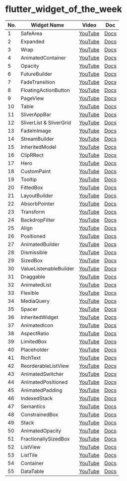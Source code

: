 # flutter_widget_of_the_week

<!-- VSCodeの拡張機能で整形 Option + Shift + F -->
| No. | Widget Name             | Video                                                  | Doc                                                                               |
| --- | ----------------------- | ------------------------------------------------------ | --------------------------------------------------------------------------------- |
| 1   | SafeArea                | [YouTube](https://www.youtube.com/watch?v=lkF0TQJO0bA) | [Docs](https://api.flutter.dev/flutter/widgets/SafeArea-class.html)               |
| 2   | Expanded                | [YouTube](https://www.youtube.com/watch?v=_rnZaagadyo) | [Docs](https://api.flutter.dev/flutter/widgets/Expanded-class.html)               |
| 3   | Wrap                    | [YouTube](https://www.youtube.com/watch?v=z5iw2SeFx2M) | [Docs](https://api.flutter.dev/flutter/widgets/Wrap-class.html)                   |
| 4   | AnimatedContainer       | [YouTube](https://www.youtube.com/watch?v=yI-8QHpGIP4) | [Docs](https://api.flutter.dev/flutter/widgets/AnimatedContainer-class.html)      |
| 5   | Opacity                 | [YouTube](https://www.youtube.com/watch?v=9hltevOHQBw) | [Docs](https://api.flutter.dev/flutter/widgets/Opacity-class.html)                |
| 6   | FutureBuilder           | [YouTube](https://www.youtube.com/watch?v=ek8ZPdWj4Qo) | [Docs](https://api.flutter.dev/flutter/widgets/FutureBuilder-class.html)          |
| 7   | FadeTransition          | [YouTube](https://www.youtube.com/watch?v=rLwWVbv3xDQ) | [Docs](https://api.flutter.dev/flutter/widgets/FadeTransition-class.html)         |
| 8   | FloatingActionButton    | [YouTube](https://www.youtube.com/watch?v=2uaoEDOgk_I) | [Docs](https://api.flutter.dev/flutter/material/FloatingActionButton-class.html)  |
| 9   | PageView                | [YouTube](https://www.youtube.com/watch?v=J1gE9xvph-A) | [Docs](https://api.flutter.dev/flutter/widgets/PageView-class.html)               |
| 10  | Table                   | [YouTube](https://www.youtube.com/watch?v=_lbE0wsVZSw) | [Docs](https://api.flutter.dev/flutter/widgets/Table-class.html)                  |
| 11  | SliverAppBar            | [YouTube](https://www.youtube.com/watch?v=R9C5KMJKluE) | [Docs](https://api.flutter.dev/flutter/material/SliverAppBar-class.html)          |
| 12  | SliverList & SliverGrid | [YouTube](https://www.youtube.com/watch?v=ORiTTaVY6mM) | [Docs](https://api.flutter.dev/flutter/widgets/SliverList-class.html)             |
| 13  | FadeInImage             | [YouTube](https://www.youtube.com/watch?v=pK738Pg9cxc) | [Docs](https://api.flutter.dev/flutter/widgets/FadeInImage-class.html)            |
| 14  | StreamBuilder           | [YouTube](https://www.youtube.com/watch?v=MkKEWHfy99Y) | [Docs](https://api.flutter.dev/flutter/widgets/StreamBuilder-class.html)          |
| 15  | InheritedModel          | [YouTube](https://www.youtube.com/watch?v=ml5uefGgkaA) | [Docs](https://api.flutter.dev/flutter/widgets/InheritedModel-class.html)         |
| 16  | ClipRRect               | [YouTube](https://www.youtube.com/watch?v=eI43jkQkrvs) | [Docs](https://api.flutter.dev/flutter/widgets/ClipRRect-class.html)              |
| 17  | Hero                    | [YouTube](https://www.youtube.com/watch?v=Be9UH1kXFDw) | [Docs](https://api.flutter.dev/flutter/widgets/Hero-class.html)                   |
| 18  | CustomPaint             | [YouTube](https://www.youtube.com/watch?v=kp14Y4uHpHs) | [Docs](https://api.flutter.dev/flutter/widgets/CustomPaint-class.html)            |
| 19  | Tooltip                 | [YouTube](https://www.youtube.com/watch?v=EeEfD5fI-5Q) | [Docs](https://api.flutter.dev/flutter/material/Tooltip-class.html)               |
| 20  | FittedBox               | [YouTube](https://www.youtube.com/watch?v=T4Uehk3_wlY) | [Docs](https://api.flutter.dev/flutter/widgets/FittedBox-class.html)              |
| 21  | LayoutBuilder           | [YouTube](https://www.youtube.com/watch?v=IYDVcriKjsw) | [Docs](https://api.flutter.dev/flutter/widgets/LayoutBuilder-class.html)          |
| 22  | AbsorbPointer           | [YouTube](https://www.youtube.com/watch?v=65HoWqBboI8) | [Docs](https://api.flutter.dev/flutter/widgets/AbsorbPointer-class.html)          |
| 23  | Transform               | [YouTube](https://www.youtube.com/watch?v=9z_YNlRlWfA) | [Docs](https://api.flutter.dev/flutter/widgets/Transform-class.html)              |
| 24  | BackdropFilter          | [YouTube](https://www.youtube.com/watch?v=dYRs7Q1vfYI) | [Docs](https://api.flutter.dev/flutter/widgets/BackdropFilter-class.html)         |
| 25  | Align                   | [YouTube](https://www.youtube.com/watch?v=g2E7yl3MwMk) | [Docs](https://api.flutter.dev/flutter/widgets/Align-class.html)                  |
| 26  | Positioned              | [YouTube](https://www.youtube.com/watch?v=EgtPleVwxBQ) | [Docs](https://api.flutter.dev/flutter/widgets/Positioned-class.html)             |
| 27  | AnimatedBuilder         | [YouTube](https://www.youtube.com/watch?v=N-RiyZlv8v8) | [Docs](https://api.flutter.dev/flutter/widgets/AnimatedBuilder-class.html)        |
| 28  | Dismissible             | [YouTube](https://www.youtube.com/watch?v=iEMgjrfuc58) | [Docs](https://api.flutter.dev/flutter/widgets/Dismissible-class.html)            |
| 29  | SizedBox                | [YouTube](https://www.youtube.com/watch?v=EHPu_DzRfqA) | [Docs](https://api.flutter.dev/flutter/widgets/SizedBox-class.html)               |
| 30  | ValueListenableBuilder  | [YouTube](https://www.youtube.com/watch?v=s-ZG-jS5QHQ) | [Docs](https://api.flutter.dev/flutter/widgets/ValueListenableBuilder-class.html) |
| 31  | Draggable               | [YouTube](https://www.youtube.com/watch?v=QzA4c4QHZCY) | [Docs](https://api.flutter.dev/flutter/widgets/Draggable-class.html)              |
| 32  | AnimatedList            | [YouTube](https://www.youtube.com/watch?v=ZtfItHwFlZ8) | [Docs](https://api.flutter.dev/flutter/widgets/AnimatedList-class.html)           |
| 33  | Flexible                | [YouTube](https://www.youtube.com/watch?v=CI7x0mAZiY0) | [Docs](https://api.flutter.dev/flutter/widgets/Flexible-class.html)               |
| 34  | MediaQuery              | [YouTube](https://www.youtube.com/watch?v=A3WrA4zAaPw) | [Docs](https://api.flutter.dev/flutter/widgets/MediaQuery-class.html)             |
| 35  | Spacer                  | [YouTube](https://www.youtube.com/watch?v=7FJgd7QN1zI) | [Docs](https://api.flutter.dev/flutter/widgets/Spacer-class.html)                 |
| 36  | InheritedWidget         | [YouTube](https://www.youtube.com/watch?v=1t-8rBCGBYw) | [Docs](https://api.flutter.dev/flutter/widgets/InheritedWidget-class.html)        |
| 37  | AnimatedIcon            | [YouTube](https://www.youtube.com/watch?v=pJcbh8pbvJs) | [Docs](https://api.flutter.dev/flutter/material/AnimatedIcon-class.html)          |
| 38  | AspectRatio             | [YouTube](https://www.youtube.com/watch?v=XcnP3_mO_Ms) | [Docs](https://api.flutter.dev/flutter/widgets/AspectRatio-class.html)            |
| 39  | LimitedBox              | [YouTube](https://www.youtube.com/watch?v=uVki2CIzBTs) | [Docs](https://api.flutter.dev/flutter/widgets/LimitedBox-class.html)             |
| 40  | Placeholder             | [YouTube](https://www.youtube.com/watch?v=LPe56fezmoo) | [Docs](https://api.flutter.dev/flutter/widgets/Placeholder-class.html)            |
| 41  | RichText                | [YouTube](https://www.youtube.com/watch?v=rykDVh-QFfw) | [Docs](https://api.flutter.dev/flutter/widgets/RichText-class.html)               |
| 42  | ReorderableListView     | [YouTube](https://www.youtube.com/watch?v=3fB1mxOsqJE) | [Docs](https://api.flutter.dev/flutter/material/ReorderableListView-class.html)   |
| 43  | AnimatedSwitcher        | [YouTube](https://www.youtube.com/watch?v=2W7POjFb88g) | [Docs](https://api.flutter.dev/flutter/widgets/AnimatedSwitcher-class.html)       |
| 44  | AnimatedPositioned      | [YouTube](https://www.youtube.com/watch?v=hC3s2YdtWt8) | [Docs](https://api.flutter.dev/flutter/widgets/AnimatedPositioned-class.html)     |
| 45  | AnimatedPadding         | [YouTube](https://www.youtube.com/watch?v=PY2m0fhGNz4) | [Docs](https://api.flutter.dev/flutter/widgets/AnimatedPadding-class.html)        |
| 46  | IndexedStack            | [YouTube](https://www.youtube.com/watch?v=_O0PPD1Xfbk) | [Docs](https://api.flutter.dev/flutter/widgets/IndexedStack-class.html)           |
| 47  | Semantics               | [YouTube](https://www.youtube.com/watch?v=NvtMt_DtFrQ) | [Docs](https://api.flutter.dev/flutter/widgets/Semantics-class.html)              |
| 48  | ConstrainedBox          | [YouTube](https://www.youtube.com/watch?v=o2KveVr7adg) | [Docs](https://api.flutter.dev/flutter/widgets/ConstrainedBox-class.html)         |
| 49  | Stack                   | [YouTube](https://www.youtube.com/watch?v=o2KveVr7adg) | [Docs](https://api.flutter.dev/flutter/widgets/Stack-class.html)                  |
| 50  | AnimatedOpacity         | [YouTube](https://www.youtube.com/watch?v=QZAvjqOqiLY) | [Docs](https://api.flutter.dev/flutter/widgets/AnimatedOpacity-class.html)        |
| 51  | FractionallySizedBox    | [YouTube](https://www.youtube.com/watch?v=PEsY654EGZ0) | [Docs](https://api.flutter.dev/flutter/widgets/FractionallySizedBox-class.html)   |
| 52  | ListView                | [YouTube](https://www.youtube.com/watch?v=KJpkjHGiI5A) | [Docs](https://api.flutter.dev/flutter/widgets/ListView-class.html)               |
| 53  | ListTile                | [YouTube](https://www.youtube.com/watch?v=l8dj0yPBvgQ) | [Docs](https://api.flutter.dev/flutter/material/ListTile-class.html)              |
| 54  | Container               | [YouTube](https://www.youtube.com/watch?v=c1xLMaTUWCY) | [Docs](https://api.flutter.dev/flutter/widgets/Container-class.html)              |
| 55  | DataTable               | [YouTube](https://www.youtube.com/watch?v=ktTajqbhIcY) | [Docs](https://api.flutter.dev/flutter/material/DataTable-class.html)             |

<!-- | AAA | AAA         | YouTube                                                | Docs                                                                | -->